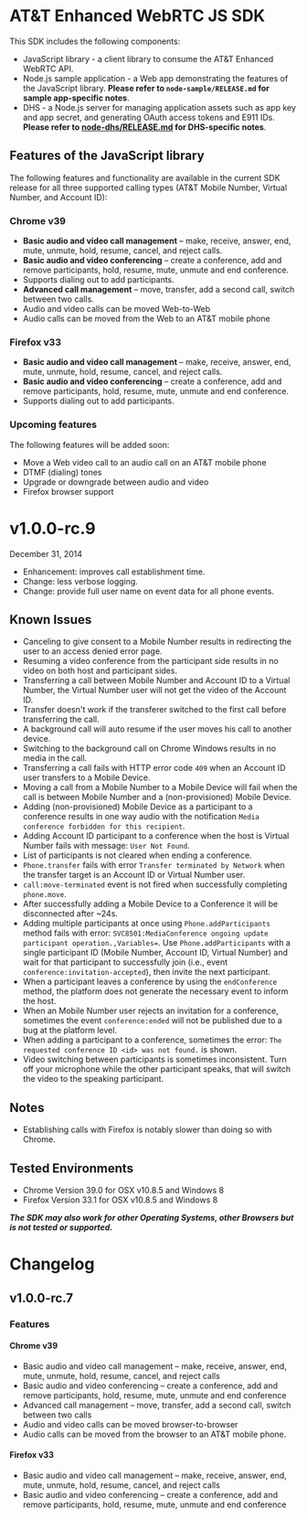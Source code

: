 # AT&T Enhanced WebRTC JS SDK

This SDK includes the following components:

* JavaScript library - a client library to consume the AT&T Enhanced WebRTC API.
* Node.js sample application - a Web app demonstrating the features
of the JavaScript library.   **Please refer to `node-sample/RELEASE.md` for sample app-specific notes**.
* DHS - a Node.js server for managing application assets such as app key and app secret, and generating OAuth access tokens and E911 IDs. **Please refer to [node-dhs/RELEASE.md](node-dhs/RELEASE.md) for DHS-specific notes**.

## Features of the JavaScript library

The following features and functionality are available in the current SDK release for all three supported calling types (AT&T Mobile Number, Virtual Number, and Account ID):

### Chrome v39

*	**Basic audio and video call management** – make, receive, answer, end, mute, unmute, hold, resume, cancel, and reject calls.
*	**Basic audio and video conferencing** – create a conference, add and remove participants, hold, resume, mute, unmute and end conference.
  *	Supports dialing out to add participants.
*	**Advanced call management** – move, transfer, add a second call, switch between two calls.
  *	Audio and video calls can be moved Web-to-Web
  *	Audio calls can be moved from the Web to an AT&T mobile phone


### Firefox v33

*	**Basic audio and video call management** – make, receive, answer, end, mute, unmute, hold, resume, cancel, and reject calls.
*	**Basic audio and video conferencing** – create a conference, add and remove participants, hold, resume, mute, unmute and end conference.
  *	Supports dialing out to add participants.

### Upcoming features

The following features will be added soon:

*	Move a Web video call to an audio call on an AT&T mobile phone
*	DTMF (dialing) tones
*	Upgrade or downgrade between audio and video
*	Firefox browser support

# v1.0.0-rc.9

December 31, 2014

* Enhancement: improves call establishment time.
* Change: less verbose logging.
* Change: provide full user name on event data for all phone events.

## Known Issues

* Canceling to give consent to a Mobile Number results in redirecting the user to an access denied error page. 
* Resuming a video conference from the participant side results in no video on both host and participant sides. 
* Transferring a call between Mobile Number and Account ID to a Virtual Number, the Virtual Number user will not get the video of the Account ID. 
* Transfer doesn't work if the transferer switched to the first call before transferring the call. 
* A background call will auto resume if the user moves his call to another device. 
* Switching to the background call on Chrome Windows results in no media in the call. 
* Transferring a call fails with HTTP error code `409` when an Account ID user transfers to a Mobile Device. 
* Moving a call from a Mobile Number to a Mobile Device will fail when the call is between Mobile Number and a (non-provisioned) Mobile Device. 
* Adding (non-provisioned) Mobile Device as a participant to a conference results in one way audio with the notification `Media conference forbidden for this recipient`. 
* Adding Account ID participant to a conference when the host is Virtual Number fails with message: `User Not Found`. 
* List of participants is not cleared when ending a conference. 
* `Phone.transfer` fails with error `Transfer terminated by Network` when the transfer target is an Account ID or Virtual Number user.
* `call:move-terminated` event is not fired when successfully completing `phone.move`.
* After successfully adding a Mobile Device to a Conference it will be disconnected after ~24s.
* Adding multiple participants at once using `Phone.addParticipants` method fails with error: `SVC8501:MediaConference ongoing update participant operation.,Variables=`. Use `Phone.addParticipants`
with a single participant ID (Mobile Number, Account ID, Virtual Number) and wait for that participant to
successfully join (i.e., event `conference:invitation-accepted`), then invite the next participant.
* When a participant leaves a conference by using the `endConference` method, the platform does not generate
the necessary event to inform the host.
* When an Mobile Number user rejects an invitation for a conference, sometimes the event `conference:ended` will not
be published due to a bug at the platform level.
* When adding a participant to a conference, sometimes the error: `The requested conference ID <id> was not found.`
is shown.
* Video switching between participants is sometimes inconsistent. Turn off your microphone while the other participant speaks, that will switch the video to the speaking participant.

## Notes

* Establishing calls with Firefox is notably slower than doing so with Chrome.

## Tested Environments

* Chrome Version 39.0 for OSX v10.8.5 and Windows 8
* Firefox Version 33.1 for OSX v10.8.5 and Windows 8

**_The SDK may also work for other Operating Systems, other Browsers but is not tested or supported._**


# Changelog

## v1.0.0-rc.7

### Features

#### Chrome v39

*	Basic audio and video call management – make, receive, answer, end, mute, unmute, hold, resume, cancel, and reject calls
*	Basic audio and video conferencing – create a conference, add and remove participants, hold, resume, mute, unmute and end conference
*	Advanced call management – move, transfer, add a second call, switch between two calls
*	Audio and video calls can be moved browser-to-browser
*	Audio calls can be moved from the browser to an AT&T mobile phone.


#### Firefox v33

*	Basic audio and video call management – make, receive, answer, end, mute, unmute, hold, resume, cancel, and reject calls
*	Basic audio and video conferencing – create a conference, add and remove participants, hold, resume, mute, unmute and end conference
